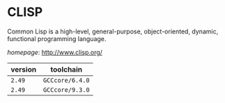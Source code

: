 # CLISP

Common Lisp is a high-level, general-purpose, object-oriented, dynamic,  functional programming language.

*homepage*: <http://www.clisp.org/>

version | toolchain
--------|----------
``2.49`` | ``GCCcore/6.4.0``
``2.49`` | ``GCCcore/9.3.0``
